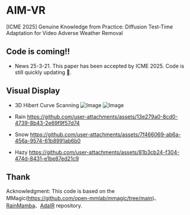 # AIM-VR
[ICME 2025] Genuine Knowledge from Practice: Diffusion Test-Time Adaptation for Video Adverse Weather Removal

## Code is coming!!
* News
25-3-21. This paper has been accepted by ICME 2025. Code is still quickly updating 🌝.

## Visual Display
* 3D Hibert Curve Scanning
![Image](https://github.com/user-attachments/assets/43026164-a1d6-41ca-aba1-9e9fe5c2fda7)
![Image](https://github.com/user-attachments/assets/518c12af-c321-40c2-bdb8-3936afaa90a5)

* Rain
https://github.com/user-attachments/assets/13e279a0-8cd0-4739-8b43-2e69f9f57d74
* Snow
https://github.com/user-attachments/assets/7f466069-ab6a-456a-9574-61b8991ab6b0
* Hazy
https://github.com/user-attachments/assets/81b3cb24-f304-474d-8431-e1be87ed21c9

## Thank
Acknowledgment: This code is based on the MMagic(https://github.com/open-mmlab/mmagic/tree/main)、[RainMamba](https://github.com/TonyHongtaoWu/RainMamba)、[AdaIR](https://github.com/c-yn/AdaIR?tab=readme-ov-file) repository.
